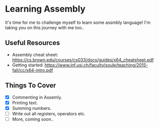 # Learning Assembly
 It's time for me to challenge myself to learn some assmbly language! I'm taking you on this journey with me too..

## Useful Resources
- Assembly cheat sheet: https://cs.brown.edu/courses/cs033/docs/guides/x64_cheatsheet.pdf
- Getting started: https://www.inf.usi.ch/faculty/soule/teaching/2015-fall/cc/x64-intro.pdf

## Things To Cover
- [x] Commenting in Assemly.
- [x] Printing text.
- [x] Summing numbers.
- [ ] Write out all registers, operators etc.
- [ ] More, coming soon.. 
